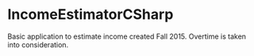 # IncomeEstimatorCSharp

Basic application to estimate income created Fall 2015. Overtime is taken into consideration. 
